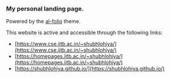 ### My personal landing page.


Powered by the <a href="https://github.com/alshedivat/al-folio">al-folio</a> theme.

This website is active and accessible through the following links:
* [https://www.cse.iitb.ac.in/~shubhlohiya/](https://www.cse.iitb.ac.in/~shubhlohiya/)
* [https://homepages.iitb.ac.in/~shubhlohiya/](https://homepages.iitb.ac.in/~shubhlohiya/)
* [https://shubhlohiya.github.io/](https://shubhlohiya.github.io/)